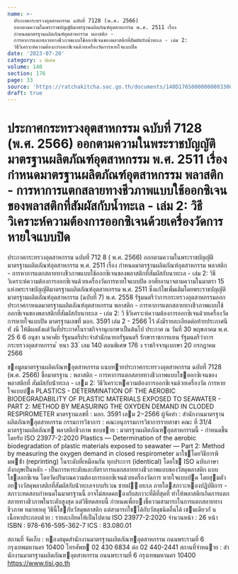 ```yaml
---
name: >-
  ประกาศกระทรวงอุตสาหกรรม ฉบับที่ 7128 (พ.ศ. 2566)
  ออกตามความในพระราชบัญญัติมาตรฐานผลิตภัณฑ์อุตสาหกรรม พ.ศ. 2511 เรื่อง
  กำหนดมาตรฐานผลิตภัณฑ์อุตสาหกรรม พลาสติก -
  การหาการแตกสลายทางชีวภาพแบบใช้ออกซิเจนของพลาสติกที่สัมผัสกับน้ำทะเล - เล่ม 2:
  วิธีวิเคราะห์ความต้องการออกซิเจนด้วยเครื่องวัดการหายใจแบบปิด
date: '2023-07-20'
category: ง พิเศษ
volume: 140
section: 176
page: 33
source: 'https://ratchakitcha.soc.go.th/documents/140D176S0000000003300.pdf'
draft: true
---
```


# ประกาศกระทรวงอุตสาหกรรม ฉบับที่ 7128 (พ.ศ. 2566) ออกตามความในพระราชบัญญัติมาตรฐานผลิตภัณฑ์อุตสาหกรรม พ.ศ. 2511 เรื่อง กำหนดมาตรฐานผลิตภัณฑ์อุตสาหกรรม พลาสติก - การหาการแตกสลายทางชีวภาพแบบใช้ออกซิเจนของพลาสติกที่สัมผัสกับน้ำทะเล - เล่ม 2: วิธีวิเคราะห์ความต้องการออกซิเจนด้วยเครื่องวัดการหายใจแบบปิด

ประกาศกระทรวงอุตสาหกรรม ฉบับที่ 712 8 ( พ.ศ. 2566) ออกตามความในพระราชบัญญัติมาตรฐานผลิตภัณฑ์อุตสาหกรรม พ.ศ. 2511 เรื่อง กำหนดมาตรฐานผลิตภัณฑ์อุตสาหกรรม พลาสติก - การหาการแตกสลายทางชีวภาพแบบใช้ออกซิเจนของพลาสติกที่สัมผัสกับนาทะเล - เล่ม 2: วิธีวิเคราะห์ความต้องการออกซิเจนด้วยเครื่องวัดการหายใจแบบปิด อาศัยอานาจตามความในมาตรา 15 แห่งพระราชบัญญัติมาตรฐานผลิตภัณฑ์อุตสาหกรรม พ.ศ. 2511 ซึ่งแก้ไขเพิ่มเติมโดยพระราชบัญญัติมาตรฐานผลิตภัณฑ์อุตสาหกรรม (ฉบับที่ 7) พ.ศ. 2558 รัฐมนตรีว่าการกระทรวงอุตสาหกรรมออกประกาศกาหนดมาตรฐานผลิตภัณฑ์อุตสาหกรรม พลาสติก - การหาการแตกสลายทางชีวภาพแบบใช้ออกซิเจนของพลาสติกที่สัมผัสกับนาทะเล - เล่ม 2: วิ ธีวิเคราะห์ความต้องการออกซิเจนด้วยเครื่องวัดการหายใจแบบปิด มาตรฐานเลขที่ มอก. 3591 เล่ม 2 - 2566 ไว้ ดังมีรายละเอียดต่อท้ายประกาศนี ทั งนี ให้มีผลตังแต่วันที่ประกาศในราชกิจจานุเบกษาเป็นต้นไป ประกาศ ณ วันที่ 30 พฤษภาคม พ.ศ. 25 6 6 อนุชา นาคาศัย รัฐมนตรีประจำสำนักนายกรัฐมนตรี รักษาราชการแทน รัฐมนตรีว่าการกระทรวงอุตสาหกรรม ้ หนา 33 ่ เลม 140 ตอนพิเศษ 176 ง ราชกิจจานุเบกษา 20 กรกฎาคม 2566

ขอมูลมาตรฐานผลิตภัณฑอุตสาหกรรม แนบทายประกาศกระทรวงอุตสาหกรรม ฉบับที่ 7128 (พ.ศ. 2566) ชื่อมาตรฐาน : พลาสติก - การหาการแตกสลายทางชีวภาพแบบใชออกซิเจนของพลาสติกที่ สัมผัสกับน้ําทะเล - เลม 2: วิธีวิเคราะหความต้องการออกซิเจนด้วยเครื่องวัด การหายใจแบบปด PLASTICS - DETERMINATION OF THE AEROBIC BIODEGRADABILITY OF PLASTIC MATERIALS EXPOSED TO SEAWATER - PART 2: METHOD BY MEASURING THE OXYDEN DEMAND IN CLODED RESPIROMETER มาตรฐานเลขที่ : มอก. 3591 เลม 2−2566 ผู้จัดทํา : สํานักงานมาตรฐานผลิตภัณฑอุตสาหกรรม กรรมการวิชาการ : คณะอนุกรรมการวิชาการรายสาขา คณะ ที่ 31/4 มาตรฐานผลิตภัณฑ พลาสติกชีวภาพ ขอบขาย : มาตรฐานผลิตภัณฑอุตสาหกรรมนี้ - กําหนดขึ้นโดยรับ ISO 23977-2:2020 Plastics — Determination of the aerobic biodegradation of plastic materials exposed to seawater — Part 2: Method by measuring the oxygen demand in closed respirometer มาใชโดยวิธีการพิมพซ้ํา (reprinting) ในระดับที่เหมือนกัน ทุกประการ (identical) โดยใช ISO ฉบับภาษาอังกฤษเป็นหลัก - เป็นการหาระดับและอัตราการแตกสลายทางชีวภาพแบบของวัสดุพลาสติก แบบใชออกซิเจน โดยวัดปริมาณความต้องการออกซิเจนด้วยเครื่องวัดการ หายใจแบบปด โดยสุมตัวอยางวัสดุพลาสติกที่สัมผัสกับน้ําทะเลจากบริเวณ ชายฝงทะเล ภายใตสภาวะหองปฏิบัติการ - สภาวะทดสอบกําหนดในมาตรฐานนี้ อาจไม่สอดคลองกับสภาวะที่ดีที่สุดที่ ทําให้พลาสติกเกิดการแตกสลายทางชีวภาพในระดับสูงสุด แต่วิธีทดสอบนี้ กําหนดเพื่อบงชี้ความสามารถในการแตกสลายทางชีวภาพ หมายเหตุ วิธีนี้ใชกับวัสดุพลาสติก แต่สามารถใชได้กับวัสดุชนิดอื่นได้ เชนเดียวกั น เนื้อหาประกอบด้วย : รายละเอียดให้เป็นไปตาม ISO 23977-2:2020 จํานวนหน้า : 26 หน้า ISBN : 978-616-595-362-7 ICS : 83.080.01

สถานที่ จัดเก็บ : หองสมุดสํานักงานมาตรฐานผลิตภัณฑอุตสาหกรรม ถนนพระรามที่ 6 กรุงเทพมหานคร 10400 โทรศัพท 02 430 6834 ต่อ 02 440-2441 สถานที่จําหนาย : สํานักงานมาตรฐานผลิตภัณฑอุตสาหกรรม ถนนพระรามที่ 6 กรุงเทพมหานคร 10400 https://www.tisi.go.th
